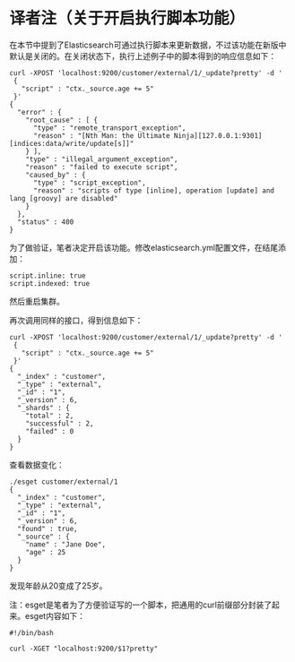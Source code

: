 # 译者注（关于开启执行脚本功能）

在本节中提到了Elasticsearch可通过执行脚本来更新数据，不过该功能在新版中默认是关闭的。在关闭状态下，执行上述例子中的脚本得到的响应信息如下：

```
curl -XPOST 'localhost:9200/customer/external/1/_update?pretty' -d '
 {
   "script" : "ctx._source.age += 5"
 }'
{
  "error" : {
    "root_cause" : [ {
      "type" : "remote_transport_exception",
      "reason" : "[Nth Man: the Ultimate Ninja][127.0.0.1:9301][indices:data/write/update[s]]"
    } ],
    "type" : "illegal_argument_exception",
    "reason" : "failed to execute script",
    "caused_by" : {
      "type" : "script_exception",
      "reason" : "scripts of type [inline], operation [update] and lang [groovy] are disabled"
    }
  },
  "status" : 400
}
```

为了做验证，笔者决定开启该功能。修改elasticsearch.yml配置文件，在结尾添加：

```
script.inline: true
script.indexed: true
```

然后重启集群。

再次调用同样的接口，得到信息如下：

```
curl -XPOST 'localhost:9200/customer/external/1/_update?pretty' -d '
 {
   "script" : "ctx._source.age += 5"
 }'
{
  "_index" : "customer",
  "_type" : "external",
  "_id" : "1",
  "_version" : 6,
  "_shards" : {
    "total" : 2,
    "successful" : 2,
    "failed" : 0
  }
}
```

查看数据变化：

```
./esget customer/external/1
{
  "_index" : "customer",
  "_type" : "external",
  "_id" : "1",
  "_version" : 6,
  "found" : true,
  "_source" : {
    "name" : "Jane Doe",
    "age" : 25
  }
}
```

发现年龄从20变成了25岁。

注：esget是笔者为了方便验证写的一个脚本，把通用的curl前缀部分封装了起来。esget内容如下：

```
#!/bin/bash

curl -XGET "localhost:9200/$1?pretty"
```



